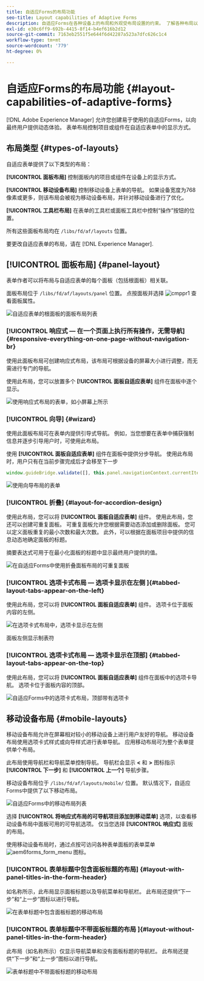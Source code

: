 ```yaml
---
title: 自适应Forms的布局功能
seo-title: Layout capabilities of Adaptive Forms
description: 自适应Forms在各种设备上的布局和外观受布局设置的约束。 了解各种布局以及如何应用它们。
exl-id: e30c6ff9-692b-4415-8f14-b4ef616b2d12
source-git-commit: 7163eb2551f5e644f6d42287a523a7dfc626c1c4
workflow-type: tm+mt
source-wordcount: '779'
ht-degree: 0%

---
```


# 自适应Forms的布局功能 {#layout-capabilities-of-adaptive-forms}

[!DNL Adobe Experience Manager] 允许您创建易于使用的自适应Forms，以向最终用户提供动态体验。 表单布局控制项目或组件在自适应表单中的显示方式。

<!-- ## Prerequisite knowledge {#prerequisite-knowledge}

Before learning about the different layout capabilities of Adaptive Forms, read [Introduction to authoring forms](introduction-forms-authoring.md) to know more about Adaptive Forms. -->

## 布局类型 {#types-of-layouts}

自适应表单提供了以下类型的布局：

**[!UICONTROL 面板布局]** 控制面板内的项目或组件在设备上的显示方式。

**[!UICONTROL 移动设备布局]** 控制移动设备上表单的导航。 如果设备宽度为768像素或更多，则该布局会被视为移动设备布局，并针对移动设备进行了优化。

**[!UICONTROL 工具栏布局]** 在表单的工具栏或面板工具栏中控制“操作”按钮的位置。

所有这些面板布局均在 `/libs/fd/af/layouts` 位置。

要更改自适应表单的布局，请在 [!DNL Experience Manager].

## [!UICONTROL 面板布局] {#panel-layout}

表单作者可以将布局与自适应表单的每个面板（包括根面板）相关联。

面板布局位于 `/libs/fd/af/layouts/panel` 位置。 点按面板并选择 ![cmppr1](assets/configure-icon.svg) 查看面板属性。

![自适应表单的根面板的面板布局列表](assets/layouts.png)

### [!UICONTROL 响应式 — 在一个页面上执行所有操作，无需导航] {#responsive-everything-on-one-page-without-navigation-br}

使用此面板布局可创建响应式布局，该布局可根据设备的屏幕大小进行调整，而无需进行专门的导航。

使用此布局，您可以放置多个 **[!UICONTROL 面板自适应表单]** 组件在面板中逐个显示。

![使用响应式布局的表单，如小屏幕上所示](assets/responsive-layout.png)

### [!UICONTROL 向导] {#wizard}

使用此面板布局可在表单内提供引导式导航。 例如，当您想要在表单中捕获强制信息并逐步引导用户时，可使用此布局。

使用 **[!UICONTROL 面板自适应表单]** 组件在面板中提供分步导航。 使用此布局时，用户只有在当前步骤完成后才会移至下一步

```javascript
window.guideBridge.validate([], this.panel.navigationContext.currentItem.somExpression)
```

![使用向导布局的表单](assets/wizard-layout2.png)

### [!UICONTROL 折叠] {#layout-for-accordion-design}

使用此布局，您可以将 **[!UICONTROL 面板自适应表单]** 组件。 使用此布局，您还可以创建可重复面板。 可重复面板允许您根据需要动态添加或删除面板。 您可以定义面板重复的最小次数和最大次数。 此外，可以根据在面板项目中提供的信息动态地确定面板的标题。

摘要表达式可用于在最小化面板的标题中显示最终用户提供的值。

![在自适应Forms中使用折叠面板布局的可重复面板](assets/accordion-layout.png)

### [!UICONTROL 选项卡式布局 — 选项卡显示在左侧 ]{#tabbed-layout-tabs-appear-on-the-left}

使用此布局，您可以将 **[!UICONTROL 面板自适应表单]** 组件。 选项卡位于面板内容的左侧。

![在选项卡式布局中，选项卡显示在左侧](assets/tabs-on-left.png)

面板左侧显示制表符

### [!UICONTROL 选项卡式布局 — 选项卡显示在顶部] {#tabbed-layout-tabs-appear-on-the-top}

使用此布局，您可以将 **[!UICONTROL 面板自适应表单]** 组件在面板中的选项卡导航。 选项卡位于面板内容的顶部。

![自适应Forms中的选项卡式布局，顶部带有选项卡](assets/tabs-on-top.png)

## 移动设备布局 {#mobile-layouts}

移动设备布局允许在屏幕相对较小的移动设备上进行用户友好的导航。 移动设备布局使用选项卡式样式或向导样式进行表单导航。 应用移动布局可为整个表单提供单个布局。

此布局使用导航栏和导航菜单控制导航。 导航栏会显示 **&lt;** 和 **>** 图标指示 **[!UICONTROL 下一步]** 和 **[!UICONTROL 上一个]** 导航步骤。

移动设备布局位于 `/libs/fd/af/layouts/mobile/` 位置。 默认情况下，自适应Forms中提供了以下移动布局。

![自适应Forms中的移动布局列表](assets/mobile-navigation.png)

选择 **[!UICONTROL 将响应式布局的可导航项目添加到移动菜单]** 选项，以查看移动设备布局中面板可用的可导航选项。 仅当您选择 **[!UICONTROL 响应式]** 面板的布局。

使用移动设备布局时，通过点按可访问各种表单面板的表单菜单 ![aem6forms_form_menu](assets/rail-icon.svg) 图标。

### [!UICONTROL 表单标题中包含面板标题的布局] {#layout-with-panel-titles-in-the-form-header}

如名称所示，此布局显示面板标题以及导航菜单和导航栏。 此布局还提供“下一步”和“上一步”图标以进行导航。

![在表单标题中包含面板标题的移动布局](assets/mobile-layout1.png)

### [!UICONTROL 表单标题中不带面板标题的布局 ]{#layout-without-panel-titles-in-the-form-header}

此布局（如名称所示）仅显示导航菜单和没有面板标题的导航栏。 此布局还提供“下一步”和“上一步”图标以进行导航。

![表单标题中不带面板标题的移动布局](assets/mobile-layout2.png)

<!-- ## Toolbar layouts {#toolbar-layouts}

A Toolbar Layout controls positioning and display of any action buttons that you add to your Adaptive Forms. The layout can be added at a form level or at a panel level.

![A list of Toolbar Layouts in Adaptive Forms to control layout of buttons](assets/toolbar-layouts.png)

A list of Toolbar Layouts in Adaptive Forms

Toolbar layouts are available at `/libs/fd/af/layouts/toolbar` location. Adaptive Forms provide the following Toolbar Layouts, by default.

### [!UICONTROL Default layout for toolbar] {#default-layout-for-toolbar}

This layout is selected as the default layout when you add any action buttons in an Adaptive Form. Selecting this layout displays the same layout for both, desktop and mobile devices.

Also, you can add multiple toolbars containing action buttons configured with this layout. An action button is associated with a form control. You can configure the toolbars to be before or after a panel.

![Default view for toolbar](assets/toolbar_layout_default.png)

Default view for toolbar

### [!UICONTROL Mobile fixed layout for toolbar] {#mobile-fixed-layout-for-toolbar}

Select this layout to provide alternate layouts for desktop and mobile devices.

For the desktop layout, you can add Action buttons using some specific labels. Only one toolbar can be configured with this layout. If more than one toolbar is configured with this layout, there is an overlap for mobile devices and only one toolbar is visible. For example, you can have a toolbar at the bottom or the top of the form, or, after or before panels in the form.

For the Mobile layout, you can add action buttons using icons.

![Mobile fixed layout for toolbar](assets/toolbar_layout_mobile_fixed.png)

Mobile fixed layout for toolbar-->
